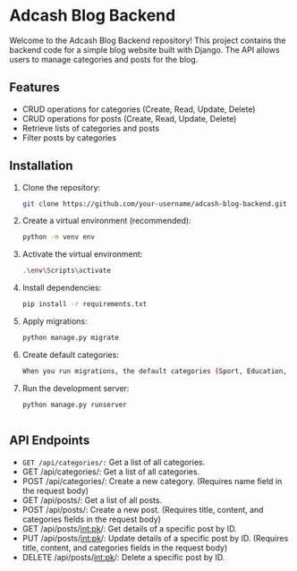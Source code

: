 # Adcash Blog Backend

Welcome to the Adcash Blog Backend repository! This project contains the backend code for a simple blog website built with Django. The API allows users to manage categories and posts for the blog.

## Features

- CRUD operations for categories (Create, Read, Update, Delete)
- CRUD operations for posts (Create, Read, Update, Delete)
- Retrieve lists of categories and posts
- Filter posts by categories

## Installation

1. Clone the repository:

   ```bash
   git clone https://github.com/your-username/adcash-blog-backend.git

2. Create a virtual environment (recommended):

   ```bash
   python -m venv env

3. Activate the virtual environment:       

   ```bash
   .\env\Scripts\activate
   
4. Install dependencies:

   ```bash
   pip install -r requirements.txt

5. Apply migrations:

   ```bash
   python manage.py migrate

6. Create default categories:

   ```bash
   When you run migrations, the default categories (Sport, Education, Science) will be created automatically.
   
7. Run the development server:

   ```bash
   python manage.py runserver



## API Endpoints

- ```GET /api/categories/:```  Get a list of all categories.
- GET /api/categories/: Get a list of all categories.
- POST /api/categories/: Create a new category. (Requires name field in the request body)
- GET /api/posts/: Get a list of all posts.
- POST /api/posts/: Create a new post. (Requires title, content, and categories fields in the request body)
- GET /api/posts/<int:pk>/: Get details of a specific post by ID.
- PUT /api/posts/<int:pk>/: Update details of a specific post by ID. (Requires title, content, and categories fields in the request body)
- DELETE /api/posts/<int:pk>/: Delete a specific post by ID.


















   
   
   

